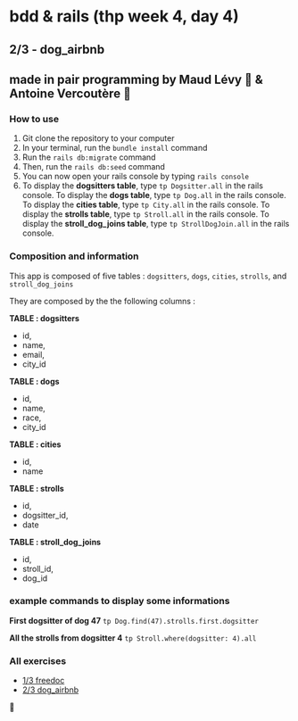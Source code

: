 # bdd & rails (thp week 4, day 4)

## 2/3 - dog_airbnb

## made in pair programming by Maud Lévy :fried_shrimp: & Antoine Vercoutère :poultry_leg:

### How to use

1. Git clone the repository to your computer
2. In your terminal, run the `bundle install` command
3. Run the `rails db:migrate` command
3. Then, run the `rails db:seed` command
4. You can now open your rails console by typing `rails console`
5. To display the **dogsitters table**, type `tp Dogsitter.all` in the rails console. To display the **dogs table**, type `tp Dog.all` in the rails console. To display the **cities table**, type `tp City.all` in the rails console. To display the **strolls table**, type `tp Stroll.all` in the rails console. To display the **stroll_dog_joins table**, type `tp StrollDogJoin.all` in the rails console.


### Composition and information

This app is composed of five tables : `dogsitters`, `dogs`, `cities`, `strolls`, and `stroll_dog_joins`

They are composed by the the following columns :

**TABLE : dogsitters**
* id,
* name,
* email,
* city_id

**TABLE : dogs** 
* id,
* name,
* race,
* city_id

**TABLE : cities** 
* id,
* name

**TABLE : strolls** 
* id,
* dogsitter_id,
* date

**TABLE : stroll_dog_joins** 
* id,
* stroll_id,
* dog_id

### example commands to display some informations

**First dogsitter of dog 47**
`tp Dog.find(47).strolls.first.dogsitter`

**All the strolls from dogsitter 4**
`tp Stroll.where(dogsitter: 4).all`

### All exercises

* [1/3 freedoc](https://github.com/mlla0/freedoc "#")
* [2/3 dog_airbnb](https://github.com/mlla0/dog_airbnb "#")

:kiss: